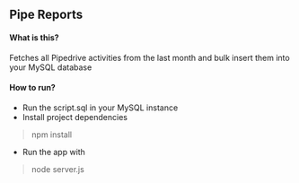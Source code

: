 ## Pipe Reports

#### What is this?
Fetches all Pipedrive activities from the last month and bulk insert them into your MySQL database

#### How to run?
* Run the script.sql in your MySQL instance
* Install project dependencies
> npm install
* Run the app with
> node server.js
